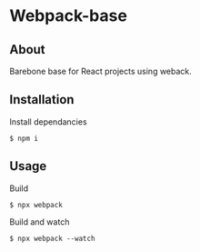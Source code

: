 # Webpack-base

## About

Barebone base for React projects using weback.

## Installation

Install dependancies 


```shell script
$ npm i
```

## Usage

Build

```shell script
$ npx webpack
```

Build and watch

```shell script
$ npx webpack --watch
```


